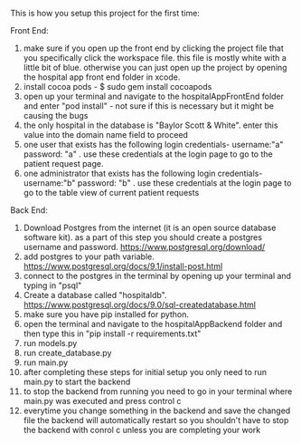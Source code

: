 This is how you setup this project for the first time:

Front End:
1. make sure if you open up the front end by clicking the project file that you specifically click the workspace file. this file is mostly white with a little bit of blue. otherwise you can just open up the project by opening the hospital app front end folder in xcode.
2. install cocoa pods - $ sudo gem install cocoapods
3. open up your terminal and navigate to the hospitalAppFrontEnd folder and enter "pod install" - not sure if this is necessary but it might be causing the bugs
4. the only hospital in the database is "Baylor Scott & White". enter this value into the domain name field to proceed
5. one user that exists has the following login credentials- username:"a" password: "a" . use these credentials at the login page to go to the patient request page.
6. one administrator that exists has the following login credentials- username:"b" password: "b" . use these credentials at the login page to go to the table view of current patient requests

Back End: 
1. Download Postgres from the internet (it is an open source database software kit). as a part of this step you should create a postgres username and password. https://www.postgresql.org/download/
2. add postgres to your path variable. https://www.postgresql.org/docs/9.1/install-post.html
3. connect to the postgres in the terminal by opening up your terminal and typing in "psql"
4. Create a database called "hospitaldb". https://www.postgresql.org/docs/9.0/sql-createdatabase.html
5. make sure you have pip installed for python.
6. open the terminal and navigate to the hospitalAppBackend folder and then type this in "pip install -r requirements.txt"
8. run models.py
9. run create_database.py
10. run main.py
11. after completing these steps for initial setup you only need to run main.py to start the backend
12. to stop the backend from running you need to go in your terminal where main.py was executed and press control c
13. everytime you change something in the backend and save the changed file the backend will automatically restart so you shouldn't have to stop the backend with conrol c unless you are completing your work
